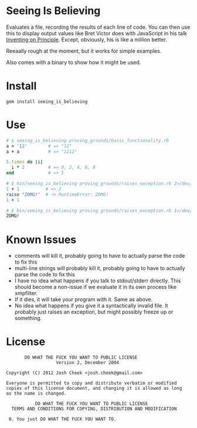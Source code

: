 Seeing Is Believing
===================

Evaluates a file, recording the results of each line of code.
You can then use this to display output values like Bret Victor does with JavaScript in his talk [Inventing on Principle][inventing_on_principle].
Except, obviously, his is like a million better.

Reeaally rough at the moment, but it works for simple examples.

Also comes with a binary to show how it might be used.

Install
=======

    gem install seeing_is_believing

Use
===

```ruby
# $ seeing_is_believing proving_grounds/basic_functionality.rb
a = '12'        # => "12"
a + a           # => "1212"

5.times do |i|
  i * 2         # => 0, 2, 4, 6, 8
end             # => 5
```

```ruby
# $ bin/seeing_is_believing proving_grounds/raises_exception.rb 2>/dev/null
1 + 1          # => 2
raise "ZOMG!"  # ~> RuntimeError: ZOMG!
1 + 1
```

```bash
# $ bin/seeing_is_believing proving_grounds/raises_exception.rb 1>/dev/null
ZOMG!
```

Known Issues
============

* comments will kill it, probably going to have to actually parse the code to fix this
* multi-line strings will probably kill it, probably going to have to actually parse the code to fix this
* I have no idea what happens if you talk to stdout/stderr directly. This should become a non-issue if we evaluate it in its own process like xmpfilter.
* If it dies, it will take your program with it. Same as above.
* No idea what happens if you give it a syntactically invalid file. It probably just raises an exception, but might possibly freeze up or something.

License
=======

           DO WHAT THE FUCK YOU WANT TO PUBLIC LICENSE
                       Version 2, December 2004

    Copyright (C) 2012 Josh Cheek <josh.cheek@gmail.com>

    Everyone is permitted to copy and distribute verbatim or modified
    copies of this license document, and changing it is allowed as long
    as the name is changed.

               DO WHAT THE FUCK YOU WANT TO PUBLIC LICENSE
      TERMS AND CONDITIONS FOR COPYING, DISTRIBUTION AND MODIFICATION

     0. You just DO WHAT THE FUCK YOU WANT TO.



[inventing_on_principle]: http://vimeo.com/36579366
